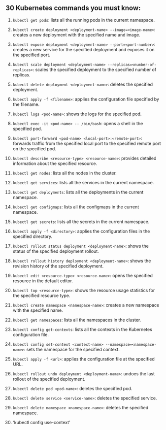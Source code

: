 
## 30 Kubernetes commands you must know: 

1. `kubectl get pods`: lists all the running pods in the current namespace.

2. `kubectl create deployment <deployment-name> --image=<image-name>`: creates a new deployment with the specified name and image.

3. `kubectl expose deployment <deployment-name> --port=<port-number>`: creates a new service for the specified deployment and exposes it on the specified port.

4. `kubectl scale deployment <deployment-name> --replicas=<number-of-replicas>`: scales the specified deployment to the specified number of replicas.

5. `kubectl delete deployment <deployment-name>`: deletes the specified deployment.

6. `kubectl apply -f <filename>`: applies the configuration file specified by the filename.

7. `kubectl logs <pod-name>`: shows the logs for the specified pod.

8. `kubectl exec -it <pod-name> -- /bin/bash`: opens a shell in the specified pod.

9. `kubectl port-forward <pod-name> <local-port>:<remote-port>`: forwards traffic from the specified local port to the specified remote port on the specified pod.

10. `kubectl describe <resource-type> <resource-name>`: provides detailed information about the specified resource.

11. `kubectl get nodes`: lists all the nodes in the cluster.

12. `kubectl get services`: lists all the services in the current namespace.

13. `kubectl get deployments`: lists all the deployments in the current namespace.

14. `kubectl get configmaps`: lists all the configmaps in the current namespace.

15. `kubectl get secrets`: lists all the secrets in the current namespace.

16. `kubectl apply -f <directory>`: applies the configuration files in the specified directory.

17. `kubectl rollout status deployment <deployment-name>`: shows the status of the specified deployment rollout.

18. `kubectl rollout history deployment <deployment-name>`: shows the revision history of the specified deployment.

19. `kubectl edit <resource-type> <resource-name>`: opens the specified resource in the default editor.

20. `kubectl top <resource-type>`: shows the resource usage statistics for the specified resource type.

21. `kubectl create namespace <namespace-name>`: creates a new namespace with the specified name.

22. `kubectl get namespaces`: lists all the namespaces in the cluster.

23. `kubectl config get-contexts`: lists all the contexts in the Kubernetes configuration file.

24. `kubectl config set-context <context-name> --namespace=<namespace-name>`: sets the namespace for the specified context.

25. `kubectl apply -f <url>`: applies the configuration file at the specified URL.

26. `kubectl rollout undo deployment <deployment-name>`: undoes the last rollout of the specified deployment.

27. `kubectl delete pod <pod-name>`: deletes the specified pod.

28. `kubectl delete service <service-name>`: deletes the specified service.

29. `kubectl delete namespace <namespace-name>`: deletes the specified namespace.

30. ‘kubectl config use-context’
